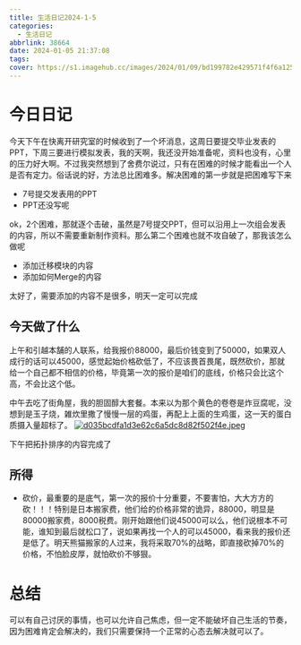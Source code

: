 ```yaml
---
title: 生活日记2024-1-5
categories:
  - 生活日记
abbrlink: 38664
date: 2024-01-05 21:37:08
tags:
cover: https://s1.imagehub.cc/images/2024/01/09/bd199782e429571f4f6a12580630ed8e.jpeg
---
```



# 今日日记
今天下午在快离开研究室的时候收到了一个坏消息，这周日要提交毕业发表的PPT，下周三要进行模拟发表，我的天啊，我还没开始准备呢，资料也没有，心里的压力好大啊。不过我突然想到了舍费尔说过，只有在困难的时候才能看出一个人是否有定力。俗话说的好，方法总比困难多。解决困难的第一步就是把困难写下来
- 7号提交发表用的PPT
- PPT还没写呢

ok，2个困难，那就逐个击破，虽然是7号提交PPT，但可以沿用上一次组会发表的内容，所以不需要重新制作资料。那么第二个困难也就不攻自破了，那我该怎么做呢
- 添加迁移模块的内容
- 添加如何Merge的内容

太好了，需要添加的内容不是很多，明天一定可以完成

## 今天做了什么
上午和引越本舗的人联系，给我报价88000，最后价钱变到了50000，如果双人成行的话可以45000，感觉起始价格砍低了，不应该畏首畏尾，既然砍价，那就给一个自己都不相信的价格，毕竟第一次的报价是咱们的底线，价格只会比这个高，不会比这个低。

中午去吃了街角屋，我的胆固醇大套餐。本来以为那个黄色的卷卷是炸豆腐呢，没想到是玉子烧，雑炊里撒了慢慢一层的鸡蛋，再配上上面的生鸡蛋，这一天的蛋白质摄入量超标了。
[![d035bcdfa1d3e62c6a5dc8d82f502f4e.jpeg](https://s1.imagehub.cc/images/2024/01/05/d035bcdfa1d3e62c6a5dc8d82f502f4e.jpeg)](https://www.imagehub.cc/image/1iZAIt)

下午把拓扑排序的内容完成了

## 所得
- 砍价，最重要的是底气，第一次的报价十分重要，不要害怕，大大方方的砍！！！特别是日本搬家费，他们给的价格非常的诡异，88000，明显是80000搬家费，8000税费。刚开始跟他们说45000可以么，他们说根本不可能，谁知到最后就松口了，说如果再找一个人的可以45000，看来我的报价还是低了。明天熊猫搬家的人过来，我将采取70%的战略，即直接砍掉70%的价格，不怕脸皮厚，就怕砍价不够狠。

# 总结
可以有自己讨厌的事情，也可以允许自己焦虑，但一定不能破坏自己生活的节奏，因为困难肯定会解决的，我们只需要保持一个正常的心态去解决就可以了。